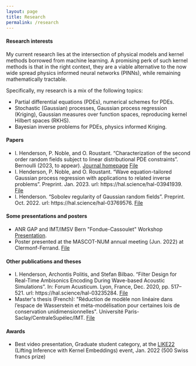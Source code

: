```yaml
---
layout: page
title: Research
permalink: /research
---
```

<h4>Research interests</h4>
My current research lies at the intersection of physical models and kernel methods borrowed from machine learning.
A promising perk of such kernel methods is that in the right context, they are a viable alternative to the now wide spread physics informed neural networks (PINNs), while remaining mathematically tractable.

Specifically, my research is a mix of the following topics:
<ul>
<li>Partial differential equations (PDEs), numerical schemes for PDEs.</li>
<li> Stochastic (Gaussian) processes, Gaussian process regression (Kriging), Gaussian measures over function spaces, reproducing kernel Hilbert spaces (RKHS).</li>
<li>Bayesian inverse problems for PDEs, physics informed Kriging.</li>
</ul>

<h4>Papers</h4>
<ul>
  <li>I. Henderson, P. Noble, and O. Roustant. “Characterization of the second order random fields subject to
linear distributional PDE constraints”. Bernoulli (2023, to appear). <a href="https://www.bernoullisociety.org/publications/bernoulli-journal/bernoulli-journal">Journal homepage</a> <a href="online_files/pdf/bernoulli_hal.pdf">File</a> </li>
<li>I. Henderson, P. Noble, and O. Roustant. “Wave equation-tailored Gaussian process regression with
applications to related inverse problems”. Preprint. Jan. 2023. url:
https://hal.science/hal-03941939. <a href="online_files/pdf/gpr_ivp.pdf">File</a></li>
<li>I. Henderson. “Sobolev regularity of Gaussian random fields”. Preprint. Oct. 2022. url:
https://hal.science/hal-03769576. <a href="online_files/pdf/sobolev_regularity_GP_hal.pdf">File</a></li>
</ul>

<h4>Some presentations and posters</h4>
<ul>
<li>ANR GAP and IMT/IMSV Bern "Fondue-Cassoulet" Workshop <a href="online_files/pdf/fondue_cassoulet.pdf">Presentation</a>.
</li>
<li>Poster presented at the MASCOT-NUM annual meeting (Jun. 2022) at Clermonf-Ferrand. <a href="online_files/pdf/poster_mascotnum.pdf">File</a> </li>
</ul>

<h4>Other publications and theses</h4>
<ul>
  <li>I. Henderson, Archontis Politis, and Stefan Bilbao. “Filter Design for Real-Time Ambisonics Encoding
During Wave-based Acoustic Simulations”. In: Forum Acusticum. Lyon, France, Dec. 2020, pp. 517–521.
url: https://hal.science/hal-03235284. <a href="online_files/pdf/forum_acusticum.pdf">File</a></li>
<li>Master's thesis (French): "Réduction de modèle non linéaire dans
l’espace de Wasserstein et
méta-modélisation pour certaines lois de
conservation unidimensionnelles". Université Paris-Saclay/CentraleSupélec/IMT. <a href="online_files/pdf/memoire_cs.pdf">File</a> </li>
</ul>

<h4>Awards</h4>
<ul>
  <li>Best video presentation, Graduate student category, at the <a href="https://like22-bern.github.io/submission/">LIKE22</a> (Lifting Inference with Kernel Embeddings) event, Jan. 2022 (500 Swiss francs prize)</li>
</ul>
